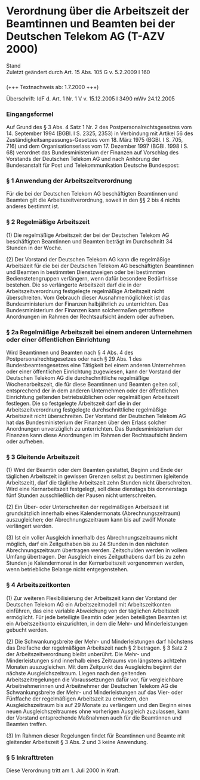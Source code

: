 Verordnung über die Arbeitszeit der Beamtinnen und Beamten bei der Deutschen Telekom AG (T-AZV 2000)
====================================================================================================

Stand  
Zuletzt geändert durch Art. 15 Abs. 105 G v. 5.2.2009 I 160

### 

(+++ Textnachweis ab: 1.7.2000 +++)

Überschrift: IdF d. Art. 1 Nr. 1 V v. 15.12.2005 I 3490 mWv 24.12.2005

### Eingangsformel

Auf Grund des § 3 Abs. 4 Satz 1 Nr. 2 des Postpersonalrechtsgesetzes vom 14. September 1994 (BGBl. I S. 2325, 2353) in Verbindung mit Artikel 56 des Zuständigkeitsanpassungs-Gesetzes vom 18. März 1975 (BGBl. I S. 705, 716) und dem Organisationserlass vom 17. Dezember 1997 (BGBl. 1998 I S. 68) verordnet das Bundesministerium der Finanzen auf Vorschlag des Vorstands der Deutschen Telekom AG und nach Anhörung der Bundesanstalt für Post und Telekommunikation Deutsche Bundespost:

### § 1 Anwendung der Arbeitszeitverordnung

Für die bei der Deutschen Telekom AG beschäftigten Beamtinnen und Beamten gilt die Arbeitszeitverordnung, soweit in den §§ 2 bis 4 nichts anderes bestimmt ist.

### § 2 Regelmäßige Arbeitszeit

(1) Die regelmäßige Arbeitszeit der bei der Deutschen Telekom AG beschäftigten Beamtinnen und Beamten beträgt im Durchschnitt 34 Stunden in der Woche.

(2) Der Vorstand der Deutschen Telekom AG kann die regelmäßige Arbeitszeit für die bei der Deutschen Telekom AG beschäftigten Beamtinnen und Beamten in bestimmten Dienstzweigen oder bei bestimmten Bedienstetengruppen verlängern, wenn dafür besondere Bedürfnisse bestehen. Die so verlängerte Arbeitszeit darf die in der Arbeitszeitverordnung festgelegte regelmäßige Arbeitszeit nicht überschreiten. Vom Gebrauch dieser Ausnahmemöglichkeit ist das Bundesministerium der Finanzen halbjährlich zu unterrichten. Das Bundesministerium der Finanzen kann solchermaßen getroffene Anordnungen im Rahmen der Rechtsaufsicht ändern oder aufheben.

### § 2a Regelmäßige Arbeitszeit bei einem anderen Unternehmen oder einer öffentlichen Einrichtung

Wird Beamtinnen und Beamten nach § 4 Abs. 4 des Postpersonalrechtsgesetzes oder nach § 29 Abs. 1 des Bundesbeamtengesetzes eine Tätigkeit bei einem anderen Unternehmen oder einer öffentlichen Einrichtung zugewiesen, kann der Vorstand der Deutschen Telekom AG die durchschnittliche regelmäßige Wochenarbeitszeit, die für diese Beamtinnen und Beamten gelten soll, entsprechend der in dem anderen Unternehmen oder der öffentlichen Einrichtung geltenden betriebsüblichen oder regelmäßigen Arbeitszeit festlegen. Die so festgelegte Arbeitszeit darf die in der Arbeitszeitverordnung festgelegte durchschnittliche regelmäßige Arbeitszeit nicht überschreiten. Der Vorstand der Deutschen Telekom AG hat das Bundesministerium der Finanzen über den Erlass solcher Anordnungen unverzüglich zu unterrichten. Das Bundesministerium der Finanzen kann diese Anordnungen im Rahmen der Rechtsaufsicht ändern oder aufheben.

### § 3 Gleitende Arbeitszeit

(1) Wird der Beamtin oder dem Beamten gestattet, Beginn und Ende der täglichen Arbeitszeit in gewissen Grenzen selbst zu bestimmen (gleitende Arbeitszeit), darf die tägliche Arbeitszeit zehn Stunden nicht überschreiten. Wird eine Kernarbeitszeit festgelegt, soll diese dienstags bis donnerstags fünf Stunden ausschließlich der Pausen nicht unterschreiten.

(2) Ein Über- oder Unterschreiten der regelmäßigen Arbeitszeit ist grundsätzlich innerhalb eines Kalendermonats (Abrechnungszeitraum) auszugleichen; der Abrechnungszeitraum kann bis auf zwölf Monate verlängert werden.

(3) Ist ein voller Ausgleich innerhalb des Abrechnungszeitraums nicht möglich, darf ein Zeitguthaben bis zu 24 Stunden in den nächsten Abrechnungszeitraum übertragen werden. Zeitschulden werden in vollem Umfang übertragen. Der Ausgleich eines Zeitguthabens darf bis zu zehn Stunden je Kalendermonat in der Kernarbeitszeit vorgenommen werden, wenn betriebliche Belange nicht entgegenstehen.

### § 4 Arbeitszeitkonten

(1) Zur weiteren Flexibilisierung der Arbeitszeit kann der Vorstand der Deutschen Telekom AG ein Arbeitszeitmodell mit Arbeitszeitkonten einführen, das eine variable Abweichung von der täglichen Arbeitszeit ermöglicht. Für jede beteiligte Beamtin oder jeden beteiligten Beamten ist ein Arbeitszeitkonto einzurichten, in dem die Mehr- und Minderleistungen gebucht werden.

(2) Die Schwankungsbreite der Mehr- und Minderleistungen darf höchstens das Dreifache der regelmäßigen Arbeitszeit nach § 2 betragen. § 3 Satz 2 der Arbeitszeitverordnung bleibt unberührt. Die Mehr- und Minderleistungen sind innerhalb eines Zeitraums von längstens achtzehn Monaten auszugleichen. Mit dem Zeitpunkt des Ausgleichs beginnt der nächste Ausgleichszeitraum. Liegen nach den geltenden Arbeitszeitregelungen die Voraussetzungen dafür vor, für vergleichbare Arbeitnehmerinnen und Arbeitnehmer der Deutschen Telekom AG die Schwankungsbreite der Mehr- und Minderleistungen auf das Vier- oder Fünffache der regelmäßigen Arbeitszeit zu erweitern, den Ausgleichszeitraum bis auf 29 Monate zu verlängern und den Beginn eines neuen Ausgleichszeitraumes ohne vorherigen Ausgleich zuzulassen, kann der Vorstand entsprechende Maßnahmen auch für die Beamtinnen und Beamten treffen.

(3) Im Rahmen dieser Regelungen findet für Beamtinnen und Beamte mit gleitender Arbeitszeit § 3 Abs. 2 und 3 keine Anwendung.

### § 5 Inkrafttreten

Diese Verordnung tritt am 1. Juli 2000 in Kraft.

